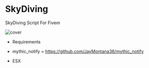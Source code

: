 # SkyDiving
SkyDiving Script For Fivem

![cover](https://user-images.githubusercontent.com/69751408/174633833-a11a76d8-4b7d-42ec-b39d-9e9bbc35726e.jpg)

- Requirements

- mythic_notify = https://github.com/JayMontana36/mythic_notify
- ESX
